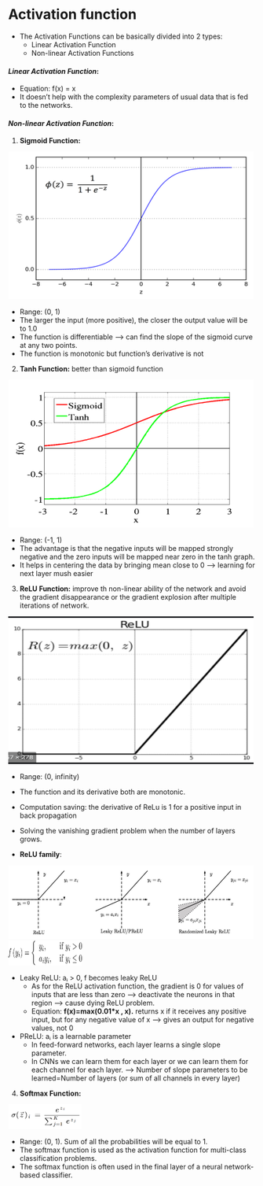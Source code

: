# **Activation function** 

- The Activation Functions can be basically divided into 2 types:
  - Linear Activation Function
  - Non-linear Activation Functions

#### **_Linear Activation Function_**: 
- Equation: f(x) = x 
- It doesn’t help with the complexity parameters of usual data that is fed to the networks.


#### **_Non-linear Activation Function_**: 
1. **Sigmoid Function:**
  
  <img src="images/sigmoid_functions.png" width="500" height="300">

  - Range: (0, 1)
  - The larger the input (more positive), the closer the output value will be to 1.0
  - The function is differentiable --> can find the slope of the sigmoid curve at any two points.
  - The function is monotonic but function’s derivative is not
  

2. **Tanh Function:** better than sigmoid function
  
  <img src="images/tanh_func.jpeg" width="500" height="300">

  - Range: (-1, 1)
  - The advantage is that the negative inputs will be mapped strongly negative and the zero inputs will be mapped near zero in the tanh graph.
  - It helps in centering the data by bringing mean close to 0 --> learning for next layer mush easier

3. **ReLU Function:** improve th non-linear ability of the network and avoid the gradient disappearance or the gradient explosion after multiple iterations of network.
  
  <img src="images/ReLU_func.png" width="500" height="300">

  - Range: (0, infinity)
  - The function and its derivative both are monotonic.
  - Computation saving: the derivative of ReLu is 1 for a positive input in back propagation
  - Solving the vanishing gradient problem when the number of layers grows.


  - **ReLU family**:
  <img src="images/relufamily.png" width="500" height="150">

  <img src="images/prelu_formula.png" width="150" height="50">
  
  - Leaky ReLU: aᵢ > 0, f becomes leaky ReLU
    - As for the ReLU activation function, the gradient is 0 for values of inputs that are less than zero --> deactivate the neurons in that region --> cause dying ReLU problem.
    - Equation: **f(x)=max(0.01*x , x).**
      returns x if it receives any positive input, but for any negative value of x --> gives an output for negative values, not 0
  - PReLU: aᵢ is a learnable parameter
    - In feed-forward networks, each layer learns a single slope parameter.
    - In CNNs we can learn them for each layer or we can learn them for each channel for each layer.
    --> Number of slope parameters to be learned=Number of layers (or sum of all channels in every layer)
  
 4. **Softmax Function:**

  <img src="images/softmax.png" width="150" height="50">
  
  - Range: (0, 1). Sum of all the probabilities will be equal to 1.
  - The softmax function is used as the activation function for multi-class classification problems.
  - The softmax function is often used in the final layer of a neural network-based classifier.
 
